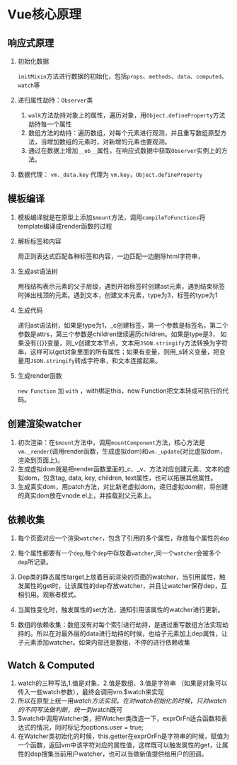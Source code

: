 # Vue核心原理

## 响应式原理

1. 初始化数据

   ​	`initMixin`方法进行数据的初始化，包括`props`、`methods`、`data`、`computed`、`watch`等

2. 递归属性劫持：`Observer`类

   1. `walk`方法劫持对象上的属性，遍历对象，用`Object.defineProperty`方法劫持每一个属性
   2. 数组方法的劫持：遍历数组，对每个元素进行观测，并且重写数组原型方法，当增加数组的元素时，对新增的元素也要观测。
   3. 通过在数据上增加`__ob__`属性，在响应式数据中获取`Observer`实例上的方法。

3. 数据代理： `vm._data.key`  代理为 `vm.key`，`Object.defineProperty`

## 模板编译

1. 模板编译就是在原型上添加`$mount`方法，调用`compileToFunctions`将template编译成render函数的过程

2. 解析标签和内容

    用正则表达式匹配各种标签和内容，一边匹配一边删除html字符串，

3. 生成ast语法树

   用栈结构表示元素的父子层级，遇到开始标签时创建ast元素，遇到结束标签时弹出栈顶的元素。遇到文本，创建文本元素，type为3，标签的type为1

4. 生成代码

   递归ast语法树，如果是type为1，_c创建标签，第一个参数是标签名，第二个参数是attrs，第三个参数是children继续遍历children。如果是type是3， 如果没有{{}}变量，则\_v创建文本节点，文本用`JSON.stringify`方法转换为字符串，这样可以get对象里面的所有属性；如果有变量，则用\_s转义变量，把变量用`JSON.stringify`转成字符串，和文本连接起来。

5. 生成render函数

   `new Function` 加 `with` ，with绑定this，new Function把文本转成可执行的代码。

## 创建渲染watcher

1. 初次渲染：在`$mount`方法中，调用`mountComponent`方法，核心方法是`vm._render`(调用render函数，生成虚拟dom)和`vm._update`(对比虚拟dom，渲染到页面上)。
2.  生成虚拟dom就是把render函数里面的\_c、\_v、方法对应创建元素、文本的虚拟dom，包含tag, data, key, children, text属性，也可以拓展其他属性。
3. 生成真实dom，用patch方法，对比新老虚拟dom，递归虚拟dom树，将创建的真实dom放在vnode.el上，并挂载到父元素上。

## 依赖收集

1. 每个页面对应一个渲染`watcher`，包含了引用的多个属性，存放每个属性的`dep`

2. 每个属性都要有一个`dep`,每个`dep`中存放着`watcher`,同一个`watcher`会被多个`dep`所记录。

3. Dep类的静态属性target上放着目前渲染的页面的watcher，当引用属性，触发属性的get时，让该属性的dep存放watcher，并且让watcher保存dep，互相引用。观察者模式。

4. 当属性变化时，触发属性的set方法，通知引用该属性的watcher进行更新。

5. 数组的依赖收集：数组没有对每个索引进行劫持，是通过重写数组方法实现劫持的。所以在对最外层的data进行劫持的时候，也给子元素加上dep属性，让子元素添加watcher。如果内部还是数组，不停的进行依赖收集

   

## Watch & Computed

1. watch的三种写法,1.值是对象、2.值是数组、3.值是字符串 （如果是对象可以传入一些watch参数），最终会调用vm.$watch来实现
2. 所以在原型上统一用$watch方法实现，在对watch初始化的时候，只对watch的不同写法做判断，统一到$watch既可
3. $watch中调用Watcher类，把Watcher类改造一下，exprOrFn适合函数和表达式的情况，同时标记为options.user = true;
4. 在Watcher类初始化的时候，this.getter在exprOrFn是字符串的时候，赋值为一个函数，返回vm中该字符对应的属性值，这样既可以触发属性的get，让属性的dep搜集当前用户watcher，也可以当做新值提供给用户的回调。

